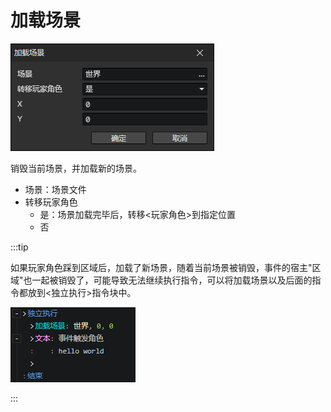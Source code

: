 # 加载场景

![](img/loadScene-1.png)

销毁当前场景，并加载新的场景。

- 场景：场景文件
- 转移玩家角色
  - 是：场景加载完毕后，转移<玩家角色>到指定位置
  - 否

:::tip

如果玩家角色踩到区域后，加载了新场景，随着当前场景被销毁，事件的宿主"区域"也一起被销毁了，可能导致无法继续执行指令，可以将加载场景以及后面的指令都放到<独立执行>指令块中。

![](img/loadScene-2.png)

:::
